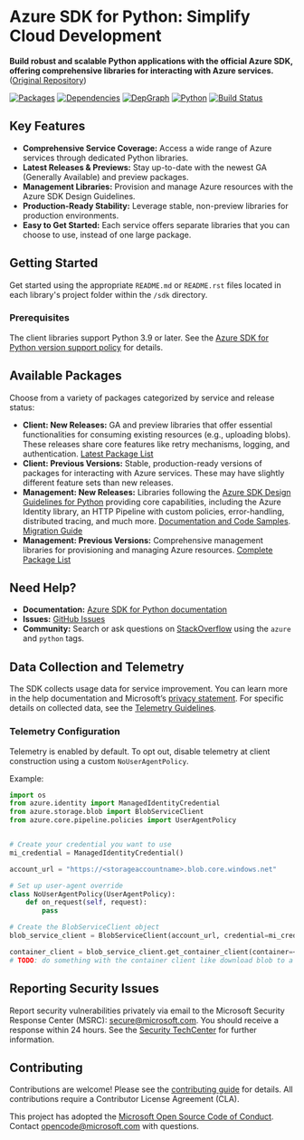 # Azure SDK for Python: Simplify Cloud Development

**Build robust and scalable Python applications with the official Azure SDK, offering comprehensive libraries for interacting with Azure services.** ([Original Repository](https://github.com/Azure/azure-sdk-for-python))

[![Packages](https://img.shields.io/badge/packages-latest-blue.svg)](https://azure.github.io/azure-sdk/releases/latest/python.html)
[![Dependencies](https://img.shields.io/badge/dependency-report-blue.svg)](https://azuresdkartifacts.blob.core.windows.net/azure-sdk-for-python/dependencies/dependencies.html)
[![DepGraph](https://img.shields.io/badge/dependency-graph-blue.svg)](https://azuresdkartifacts.blob.core.windows.net/azure-sdk-for-python/dependencies/dependencyGraph/index.html)
[![Python](https://img.shields.io/pypi/pyversions/azure-core.svg?maxAge=2592000)](https://pypi.python.org/pypi/azure/)
[![Build Status](https://dev.azure.com/azure-sdk/public/_apis/build/status/python/python%20-%20core%20-%20ci?branchName=main)](https://dev.azure.com/azure-sdk/public/_build/latest?definitionId=458&branchName=main)

## Key Features

*   **Comprehensive Service Coverage:** Access a wide range of Azure services through dedicated Python libraries.
*   **Latest Releases & Previews:** Stay up-to-date with the newest GA (Generally Available) and preview packages.
*   **Management Libraries:** Provision and manage Azure resources with the Azure SDK Design Guidelines.
*   **Production-Ready Stability:** Leverage stable, non-preview libraries for production environments.
*   **Easy to Get Started:**  Each service offers separate libraries that you can choose to use, instead of one large package.

## Getting Started

Get started using the appropriate `README.md` or `README.rst` files located in each library's project folder within the `/sdk` directory.

### Prerequisites

The client libraries support Python 3.9 or later.  See the [Azure SDK for Python version support policy](https://github.com/Azure/azure-sdk-for-python/wiki/Azure-SDKs-Python-version-support-policy) for details.

## Available Packages

Choose from a variety of packages categorized by service and release status:

*   **Client: New Releases:**  GA and preview libraries that offer essential functionalities for consuming existing resources (e.g., uploading blobs). These releases share core features like retry mechanisms, logging, and authentication.  [Latest Package List](https://azure.github.io/azure-sdk/releases/latest/index.html#python)
*   **Client: Previous Versions:** Stable, production-ready versions of packages for interacting with Azure services. These may have slightly different feature sets than new releases.
*   **Management: New Releases:**  Libraries following the [Azure SDK Design Guidelines for Python](https://azure.github.io/azure-sdk/python/guidelines/) providing core capabilities, including the Azure Identity library, an HTTP Pipeline with custom policies, error-handling, distributed tracing, and much more.  [Documentation and Code Samples](https://aka.ms/azsdk/python/mgmt).  [Migration Guide](https://github.com/Azure/azure-sdk-for-python/blob/main/doc/sphinx/mgmt_quickstart.rst#migration-guide)
*   **Management: Previous Versions:**  Comprehensive management libraries for provisioning and managing Azure resources. [Complete Package List](https://azure.github.io/azure-sdk/releases/latest/all/python.html)

## Need Help?

*   **Documentation:** [Azure SDK for Python documentation](https://aka.ms/python-docs)
*   **Issues:** [GitHub Issues](https://github.com/Azure/azure-sdk-for-python/issues)
*   **Community:**  Search or ask questions on [StackOverflow](https://stackoverflow.com/questions/tagged/azure+python) using the `azure` and `python` tags.

## Data Collection and Telemetry

The SDK collects usage data for service improvement. You can learn more in the help documentation and Microsoft’s [privacy statement](https://go.microsoft.com/fwlink/?LinkID=824704).  For specific details on collected data, see the [Telemetry Guidelines](https://azure.github.io/azure-sdk/general_azurecore.html#telemetry-policy).

### Telemetry Configuration

Telemetry is enabled by default. To opt out, disable telemetry at client construction using a custom `NoUserAgentPolicy`.

Example:
```python
import os
from azure.identity import ManagedIdentityCredential
from azure.storage.blob import BlobServiceClient
from azure.core.pipeline.policies import UserAgentPolicy


# Create your credential you want to use
mi_credential = ManagedIdentityCredential()

account_url = "https://<storageaccountname>.blob.core.windows.net"

# Set up user-agent override
class NoUserAgentPolicy(UserAgentPolicy):
    def on_request(self, request):
        pass

# Create the BlobServiceClient object
blob_service_client = BlobServiceClient(account_url, credential=mi_credential, user_agent_policy=NoUserAgentPolicy())

container_client = blob_service_client.get_container_client(container=<container_name>) 
# TODO: do something with the container client like download blob to a file
```

## Reporting Security Issues

Report security vulnerabilities privately via email to the Microsoft Security Response Center (MSRC): <secure@microsoft.com>. You should receive a response within 24 hours.  See the [Security TechCenter](https://www.microsoft.com/msrc/faqs-report-an-issue) for further information.

## Contributing

Contributions are welcome! Please see the [contributing guide](https://github.com/Azure/azure-sdk-for-python/blob/main/CONTRIBUTING.md) for details. All contributions require a Contributor License Agreement (CLA).

This project has adopted the [Microsoft Open Source Code of Conduct](https://opensource.microsoft.com/codeofconduct/).  Contact [opencode@microsoft.com](mailto:opencode@microsoft.com) with questions.